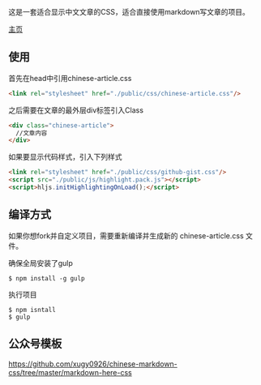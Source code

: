这是一套适合显示中文文章的CSS，适合直接使用markdown写文章的项目。

[主页](https://xugy0926.github.io/chinese-markdown-css/)

## 使用

首先在head中引用chinese-article.css

```html
<link rel="stylesheet" href="./public/css/chinese-article.css"/> 
```

之后需要在文章的最外层div标签引入Class

```Html
<div class="chinese-article">
  //文章内容
</div>
```

如果要显示代码样式，引入下列样式

```Html
<link rel="stylesheet" href="./public/css/github-gist.css"/>
<script src="./public/js/highlight.pack.js"></script>
<script>hljs.initHighlightingOnLoad();</script>
```

## 编译方式

如果你想fork并自定义项目，需要重新编译并生成新的 chinese-article.css 文件。

确保全局安装了gulp
```Sh
$ npm install -g gulp
```

执行项目
```Sh
$ npm isntall
$ gulp
```

## 公众号模板

https://github.com/xugy0926/chinese-markdown-css/tree/master/markdown-here-css

